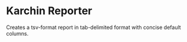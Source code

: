 # Karchin Reporter

Creates a tsv-format report in tab-delimited format with concise default columns.
